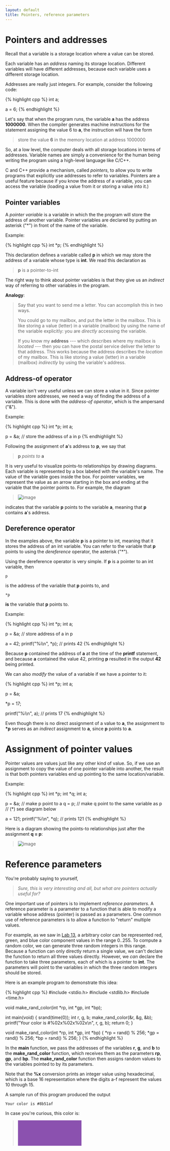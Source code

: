 ```yaml
---
layout: default
title: Pointers, reference parameters
---
```


Pointers and addresses
======================

Recall that a variable is a storage location where a value can be stored.

Each variable has an *address* naming its storage location. Different variables will have different addresses, because each variable uses a different storage location.

Addresses are really just integers. For example, consider the following code:

{% highlight cpp %}
int a;

a = 6;
{% endhighlight %}

Let's say that when the program runs, the variable **a** has the address **1000000**. When the compiler generates machine instructions for the statement assigning the value 6 to **a**, the instruction will have the form

> store the value **6** in the memory location at address 1000000

So, at a low level, the computer deals with all storage locations in terms of addresses. Variable names are simply a convenience for the human being writing the program using a high-level language like C/C++.

C and C++ provide a mechanism, called *pointers*, to allow you to write programs that explicitly use addresses to refer to variables. Pointers are a useful feature because if you know the address of a variable, you can access the variable (loading a value from it or storing a value into it.)

Pointer variables
-----------------

A *pointer variable* is a variable in which the the program will store the address of another variable. Pointer variables are declared by putting an asterisk ("\*") in front of the name of the variable.

Example:

{% highlight cpp %}
int *p;
{% endhighlight %}

This declaration defines a variable called **p** in which we may store the address of a variable whose type is **int**. We read this declaration as

> **p** is a pointer-to-int

The right way to think about pointer variables is that they give us an *indirect* way of referring to other variables in the program.

**Analogy**:

> Say that you want to send me a letter. You can accomplish this in two ways.
>
> You could go to my mailbox, and put the letter in the mailbox. This is like storing a value (letter) in a variable (mailbox) by using the name of the variable explicitly: you are *directly* accessing the variable.
>
> If you know my **address** --- which describes where my mailbox is *located* --- then you can have the postal service deliver the letter to that address. This works because the address describes the *location* of my mailbox. This is like storing a value (letter) in a variable (mailbox) *indirectly* by using the variable's address.

Address-of operator
-------------------

A variable isn't very useful unless we can store a value in it. Since pointer variables store addresses, we need a way of finding the address of a variable. This is done with the *address-of operator*, which is the ampersand ("&").

Example:

{% highlight cpp %}
int *p;
int a;

p = &a; // store the address of a in p
{% endhighlight %}

Following the assignment of **a**'s address to **p**, we say that

> **p** *points to* **a**

It is very useful to visualize points-to relationships by drawing diagrams. Each variable is represented by a box labeled with the variable's name. The value of the variable goes inside the box. For pointer variables, we represent the value as an arrow starting in the box and ending at the variable that the pointer points to. For example, the diagram

> ![image](images/pPointsToA.png)

indicates that the variable **p** points to the variable **a**, meaning that **p** contains **a**'s address.

Dereference operator
--------------------

In the examples above, the variable **p** is a pointer to int, meaning that it stores the address of an int variable. You can refer to the variable that **p** points to using the *dereference* operator, the asterisk ("\*").

Using the dereference operator is very simple. If **p** is a pointer to an int variable, then

    p

is the address of the variable that **p** points to, and

    *p

**is** the variable that **p** points to.

Example:

{% highlight cpp %}
int *p;
int a;

p = &a; // store address of a in p

a = 42;
printf("%i\n", *p); // prints 42
{% endhighlight %}

Because **p** contained the address of **a** at the time of the **printf** statement, and because **a** contained the value 42, printing **p** resulted in the output **42** being printed.

We can also *modify* the value of a variable if we have a pointer to it:

{% highlight cpp %}
int *p;
int a;

p = &a;

*p = 17;

printf("%i\n", a); // prints 17
{% endhighlight %}

Even though there is no direct assignment of a value to **a**, the assignment to **\*p** serves as an *indirect* assignment to **a**, since **p** points to **a**.

Assignment of pointer values
============================

Pointer values are values just like any other kind of value. So, if we use an assignment to copy the value of one pointer variable into another, the result is that both pointers variables end up pointing to the same location/variable.

Example:

{% highlight cpp %}
int *p;
int *q;
int a;

p = &a; // make p point to a
q = p;  // make q point to the same variable as p
// (*) see diagram below

a = 121;
printf("%i\n", *q); // prints 121
{% endhighlight %}

Here is a diagram showing the points-to relationships just after the assignment **q = p**:

> ![image](images/pointerAliasing.png)

Reference parameters
====================

You're probably saying to yourself,

> *Sure, this is very interesting and all, but what are pointers actually useful for?*

One important use of pointers is to implement *reference parameters*. A reference parameter is a parameter to a function that is able to modify a variable whose address (pointer) is passed as a parameters. One common use of reference parameters is to allow a function to "return" multiple values.

For example, as we saw in [Lab 13](../labs/lab13.html), a arbitrary color can be represented red, green, and blue color component values in the range 0..255. To compute a random color, we can generate three random integers in this range. Because a function can only directly return a single value, we can't declare the function to return all three values directly. However, we *can* declare the function to take three parameters, each of which is a pointer to **int**. The parameters will point to the variables in which the three random integers should be stored.

Here is an example program to demonstrate this idea:

{% highlight cpp %}
#include <stdio.h>
#include <stdlib.h>
#include <time.h>

void make_rand_color(int *rp, int *gp, int *bp);

int main(void) {
    srand(time(0));
    int r, g, b;
    make_rand_color(&r, &g, &b);
    printf("Your color is #%02x%02x%02x\n", r, g, b);
    return 0;
}

void make_rand_color(int *rp, int *gp, int *bp) {
    *rp = rand() % 256;
    *gp = rand() % 256;
    *bp = rand() % 256;
}
{% endhighlight %}

In the **main** function, we pass the addresses of the variables **r**, **g**, and **b** to the **make\_rand\_color** function, which receives them as the parameters **rp**, **gp**, and **bp**. The **make\_rand\_color** function then assigns random values to the variables pointed to by its parameters.

Note that the **%x** conversion prints an integer value using hexadecimal, which is a base 16 representation where the digits a-f represent the values 10 through 15.

A sample run of this program produced the output

    Your color is #8b51af

In case you're curious, this color is:

> <div style="width: 200px; height: 80px; background: #8b51af;"></div>
